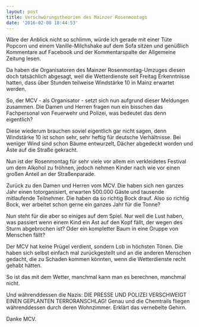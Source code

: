 ```yaml
---
layout: post
title: Verschwörungstheorien des Mainzer Rosenmontags
date: '2016-02-08 18:44:53'
---
```


Wäre der Anblick nicht so schlimm, würde ich gerade mit einer Tüte Popcorn und einem Vanille-Milchshake auf dem Sofa sitzen und genüßlich Kommentare auf Facebook und der Kommentarspalte der Allgemeine Zeitung lesen.

Da haben die Organisatoren des Mainzer Rosenmontag-Umzuges diesen doch tatsächlich abgesagt, weil die Wetterdienste seit Freitag Erkenntnisse hatten, dass über Stunden teilweise Windstärke 10 in Mainz erwartet werden.

So, der MCV - als Organisator - setzt sich nun aufgrund dieser Meldungen zusammen. Die Damen und Herren fragen nun ein bisschen das Fachpersonal von Feuerwehr und Polizei, was bedeutet das denn eigentlich?

Diese wiederum brauchen soviel eigentlich gar nicht sagen, denn Windstärke 10 ist schon sehr, sehr heftig für deutsche Verhältnisse. Bei weniger Wind sind schon Bäume entwurzelt, Dächer abgedeckt worden und Äste auf die Straße gekracht.

Nun ist der Rosenmontag für sehr viele vor allem ein verkleidetes Festival um dem Alkohol zu fröhnen, jedoch nehmen Kinder nach wie vor einen großen Anteil an der Straßenparade.

Zurück zu den Damen und Herren vom MCV. Die haben sich nen ganzes Jahr einen totorganisiert, erwarten 500.000 Gäste und tausende mitlaufende Teilnehmer. Die haben da so richtig Bock drauf. Also so richtig Bock, wer arbeitet schon gerne ein ganzes Jahr für die Tonne?

Nun steht für die aber so einiges auf dem Spiel. Nur weil die Lust haben, was passiert wenn einem Kind ein Ast auf den Kopf fällt, der wegen des Sturm abgebrochen ist? Oder ein kompletter Baum in eine Gruppe von Menschen fällt?

Der MCV hat keine Prügel verdient, sondern Lob in höchsten Tönen. Die haben sich selbst einfach mal zurückgestellt und an die anderen Menschen gedacht, die zu Schaden kommen könnten, wenn die Wetterdienste recht gehabt hätten.

So ist das mit dem Wetter, manchmal kann man es berechnen, manchmal nicht.

Und währenddessen die Nazis: DIE PRESSE UND POLIZEI VERSCHWEIGT EINEN GEPLANTEN TERRORANSCHLAG! 
Genau und die Chemtrails fliegen währenddessen durch deren Wohnzimmer. Erklärt das vernebelte Gehirn.

Danke MCV.